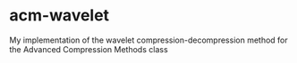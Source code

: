 # acm-wavelet
My implementation of the wavelet compression-decompression method for the Advanced Compression Methods class
